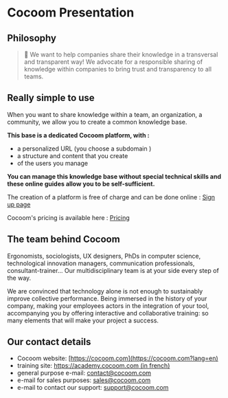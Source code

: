 # Cocoom Presentation

## Philosophy

> 🌟 We want to help companies share their knowledge in a transversal and transparent way! We advocate for a responsible sharing of knowledge within companies to bring trust and transparency to all teams.



## Really simple to use

When you want to share knowledge within a team, an organization, a community, we allow you to create a common knowledge base.

**This base is a dedicated Cocoom platform, with :**

- a personalized URL (you choose a subdomain )
- a structure and content that you create
- of the users you manage

**You can manage this knowledge base without special technical skills and these online guides allow you to be self-sufficient.**

The creation of a platform is free of charge and can be done online : [Sign up page](https://start.cocoom.com/signup?lng=en)

Cocoom's pricing is available here : [Pricing](https://cocoom.com/pricing/?lang=en)


## The team behind Cocoom

Ergonomists, sociologists, UX designers, PhDs in computer science, technological innovation managers, communication professionals, consultant-trainer...
Our multidisciplinary team is at your side every step of the way.

We are convinced that technology alone is not enough to sustainably improve collective performance. Being immersed in the history of your company, making your employees actors in the integration of your tool, accompanying you by offering interactive and collaborative training: so many elements that will make your project a success.


## Our contact details

- Cocoom website: [https://cocoom.com](https://cocoom.com?lang=en)
- training site: [https://academy.cocoom.com (in french)](https://academy.cocoom.com)
- general purpose e-mail: <contact@cocoom.com>
- e-mail for sales purposes: <sales@cocoom.com>
- e-mail to contact our support: <support@cocoom.com>


